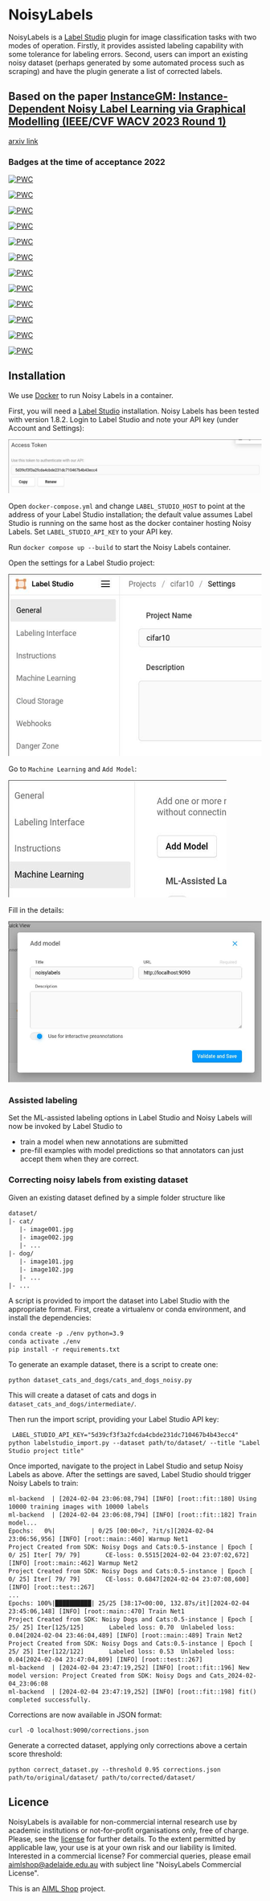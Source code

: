 # NoisyLabels

NoisyLabels is a [Label Studio](https://labelstud.io) plugin for image classification tasks with two modes of operation. Firstly, it provides assisted labeling capability with some tolerance for labeling errors. Second, users can import an existing noisy dataset (perhaps generated by some automated process such as scraping) and have the plugin generate a list of corrected labels.

## Based on the paper [InstanceGM: Instance-Dependent Noisy Label Learning via Graphical Modelling (IEEE/CVF WACV 2023 Round 1)](https://openaccess.thecvf.com/content/WACV2023/html/Garg_Instance-Dependent_Noisy_Label_Learning_via_Graphical_Modelling_WACV_2023_paper.html)

[arxiv link](https://arxiv.org/abs/2209.00906)

### Badges at the time of acceptance 2022

[![PWC](https://img.shields.io/endpoint.svg?url=https://paperswithcode.com/badge/instance-dependent-noisy-label-learning-via/learning-with-noisy-labels-on-animal)](https://paperswithcode.com/sota/learning-with-noisy-labels-on-animal?p=instance-dependent-noisy-label-learning-via)

[![PWC](https://img.shields.io/endpoint.svg?url=https://paperswithcode.com/badge/instance-dependent-noisy-label-learning-via/learning-with-noisy-labels-on-cifar-10)](https://paperswithcode.com/sota/learning-with-noisy-labels-on-cifar-10?p=instance-dependent-noisy-label-learning-via)


[![PWC](https://img.shields.io/endpoint.svg?url=https://paperswithcode.com/badge/instance-dependent-noisy-label-learning-via/learning-with-noisy-labels-on-cifar-100)](https://paperswithcode.com/sota/learning-with-noisy-labels-on-cifar-100?p=instance-dependent-noisy-label-learning-via)

[![PWC](https://img.shields.io/endpoint.svg?url=https://paperswithcode.com/badge/instance-dependent-noisy-label-learning-via/learning-with-noisy-labels-on-red)](https://paperswithcode.com/sota/learning-with-noisy-labels-on-red?p=instance-dependent-noisy-label-learning-via)

[![PWC](https://img.shields.io/endpoint.svg?url=https://paperswithcode.com/badge/instance-dependent-noisy-label-learning-via/image-classification-on-red-miniimagenet-40)](https://paperswithcode.com/sota/image-classification-on-red-miniimagenet-40?p=instance-dependent-noisy-label-learning-via)


[![PWC](https://img.shields.io/endpoint.svg?url=https://paperswithcode.com/badge/instance-dependent-noisy-label-learning-via/learning-with-noisy-labels-on-red-1)](https://paperswithcode.com/sota/learning-with-noisy-labels-on-red-1?p=instance-dependent-noisy-label-learning-via)

[![PWC](https://img.shields.io/endpoint.svg?url=https://paperswithcode.com/badge/instance-dependent-noisy-label-learning-via/image-classification-on-red-miniimagenet-60)](https://paperswithcode.com/sota/image-classification-on-red-miniimagenet-60?p=instance-dependent-noisy-label-learning-via)

[![PWC](https://img.shields.io/endpoint.svg?url=https://paperswithcode.com/badge/instance-dependent-noisy-label-learning-via/learning-with-noisy-labels-on-red-2)](https://paperswithcode.com/sota/learning-with-noisy-labels-on-red-2?p=instance-dependent-noisy-label-learning-via)

[![PWC](https://img.shields.io/endpoint.svg?url=https://paperswithcode.com/badge/instance-dependent-noisy-label-learning-via/image-classification-on-red-miniimagenet-80)](https://paperswithcode.com/sota/image-classification-on-red-miniimagenet-80?p=instance-dependent-noisy-label-learning-via)


[![PWC](https://img.shields.io/endpoint.svg?url=https://paperswithcode.com/badge/instance-dependent-noisy-label-learning-via/learning-with-noisy-labels-on-red-3)](https://paperswithcode.com/sota/learning-with-noisy-labels-on-red-3?p=instance-dependent-noisy-label-learning-via)

[![PWC](https://img.shields.io/endpoint.svg?url=https://paperswithcode.com/badge/instance-dependent-noisy-label-learning-via/image-classification-on-red-miniimagenet-20)](https://paperswithcode.com/sota/image-classification-on-red-miniimagenet-20?p=instance-dependent-noisy-label-learning-via)

[![PWC](https://img.shields.io/endpoint.svg?url=https://paperswithcode.com/badge/instance-dependent-noisy-label-learning-via/image-classification-on-clothing1m)](https://paperswithcode.com/sota/image-classification-on-clothing1m?p=instance-dependent-noisy-label-learning-via)


## Installation

We use [Docker](https://docs.docker.com/) to run Noisy Labels in a container.

First, you will need a [Label Studio](https://labelstud.io) installation. Noisy Labels has been tested with version 1.8.2. Login to Label Studio and note your API key (under Account and Settings):

![API_key](./images/apikey.jpg)

Open `docker-compose.yml` and change `LABEL_STUDIO_HOST` to point at the address of your Label Studio installation; the default value assumes Label Studio is running on the same host as the docker container hosting Noisy Labels. Set `LABEL_STUDIO_API_KEY` to your API key.

Run `docker compose up --build` to start the Noisy Labels container.

Open the settings for a Label Studio project:

![LS_project_settings](./images/ls_project_settings.jpg)

Go to `Machine Learning` and `Add Model`:

![ML_add_model](./images/ml_add_model.jpg)

Fill in the details:

![add_model_modal](./images/add_model_modal.jpg)

### Assisted labeling

Set the ML-assisted labeling options in Label Studio and Noisy Labels will now be invoked by Label Studio to

- train a model when new annotations are submitted
- pre-fill examples with model predictions so that annotators can just accept them when they are correct.

### Correcting noisy labels from existing dataset

Given an existing dataset defined by a simple folder structure like

```
dataset/
|- cat/
   |- image001.jpg
   |- image002.jpg
   |- ...
|- dog/
   |- image101.jpg
   |- image102.jpg
   |- ...
|- ...
```

A script is provided to import the dataset into Label Studio with the appropriate format.
First, create a virtualenv or conda environment, and install the dependencies:

```shell
conda create -p ./env python=3.9
conda activate ./env
pip install -r requirements.txt
```

To generate an example dataset, there is a script to create one:

```shell
python dataset_cats_and_dogs/cats_and_dogs_noisy.py
```

This will create a dataset of cats and dogs in `dataset_cats_and_dogs/intermediate/`.

Then run the import script, providing your Label Studio API key:

```shell
 LABEL_STUDIO_API_KEY="5d39cf3f3a2fcda4cbde231dc710467b4b43ecc4" python labelstudio_import.py --dataset path/to/dataset/ --title "Label Studio project title"
 ```

Once imported, navigate to the project in Label Studio and setup Noisy Labels as above. After the settings are saved, Label Studio should trigger Noisy Labels to train:

```shell
ml-backend  | [2024-02-04 23:06:08,794] [INFO] [root::fit::180] Using 10000 training images with 10000 labels
ml-backend  | [2024-02-04 23:06:08,794] [INFO] [root::fit::182] Train model...
Epochs:   0%|          | 0/25 [00:00<?, ?it/s][2024-02-04 23:06:56,956] [INFO] [root::main::460] Warmup Net1
Project Created from SDK: Noisy Dogs and Cats:0.5-instance | Epoch [  0/ 25] Iter[ 79/ 79]       CE-loss: 0.5515[2024-02-04 23:07:02,672] [INFO] [root::main::462] Warmup Net2
Project Created from SDK: Noisy Dogs and Cats:0.5-instance | Epoch [  0/ 25] Iter[ 79/ 79]       CE-loss: 0.6847[2024-02-04 23:07:08,600] [INFO] [root::test::267]
...
Epochs: 100%|██████████| 25/25 [38:17<00:00, 132.87s/it][2024-02-04 23:45:06,148] [INFO] [root::main::470] Train Net1
Project Created from SDK: Noisy Dogs and Cats:0.5-instance | Epoch [ 25/ 25] Iter[125/125]       Labeled loss: 0.70  Unlabeled loss: 0.04[2024-02-04 23:46:04,489] [INFO] [root::main::489] Train Net2
Project Created from SDK: Noisy Dogs and Cats:0.5-instance | Epoch [ 25/ 25] Iter[122/122]       Labeled loss: 0.53  Unlabeled loss: 0.04[2024-02-04 23:47:04,809] [INFO] [root::test::267]
ml-backend  | [2024-02-04 23:47:19,252] [INFO] [root::fit::196] New model version: Project Created from SDK: Noisy Dogs and Cats_2024-02-04_23:06:08
ml-backend  | [2024-02-04 23:47:19,252] [INFO] [root::fit::198] fit() completed successfully.
```

Corrections are now available in JSON format:

```shell
curl -O localhost:9090/corrections.json
```

Generate a corrected dataset, applying only corrections above a certain score threshold:

```shell
python correct_dataset.py --threshold 0.95 corrections.json path/to/original/dataset/ path/to/corrected/dataset/
```

## Licence

NoisyLabels is available for non-commercial internal research use by academic institutions or not-for-profit organisations only, free of charge. Please, see the [license](./license.txt) for further details. To the extent permitted by applicable law, your use is at your own risk and our liability is limited. Interested in a commercial license? For commercial queries, please email <aimlshop@adelaide.edu.au> with subject line "NoisyLabels Commercial License".


This is an [AIML Shop](https://shop.aiml.team) project.
